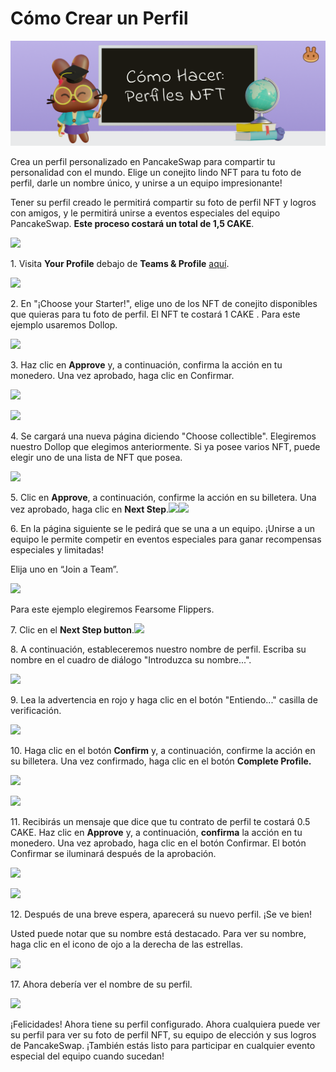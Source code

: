 # Cómo Crear un Perfil

![](<../../.gitbook/assets/docs masthead (29).png>)

Crea un perfil personalizado en PancakeSwap para compartir tu personalidad con el mundo. Elige un conejito lindo NFT para tu foto de perfil, darle un nombre único, y unirse a un equipo impresionante!

Tener su perfil creado le permitirá compartir su foto de perfil NFT y logros con amigos, y le permitirá unirse a eventos especiales del equipo PancakeSwap. **Este proceso costará un total de 1,5 CAKE**.

![](https://lh6.googleusercontent.com/\_lvq\_wpwDw96zKVutm23VddK1SNqYt7TdAu7YYWVkTTfEggvsHNUtTBe4333NlZXCyJyOZnoWObWcWA8CyoC4Db0R-xjaQUSxmHZpuca5Hrqr-xsBbRh5aKHa3x2dVakNRtNqXi5)

1\. Visita **Your Profile** debajo de **Teams & Profile** [aquí](https://pancakeswap.finance/profile).

![](https://lh5.googleusercontent.com/20LdxdDz-6IKT3kihaAuSqvOL0UxeEkYtXujCnET\_-BHONGg5OfDS5A3gWdjFKtvIXdOlVfBVBjG2O8TDzoWydnnkViG\_LPSgkPfSmAMRNJyY0vVH6uIyxQImL0jCervkVYnSGfn)

2\. En "¡Choose your Starter!", elige uno de los NFT de conejito disponibles que quieras para tu foto de perfil. El NFT te costará 1 CAKE . Para este ejemplo usaremos Dollop.&#x20;

![](https://lh6.googleusercontent.com/R6cuZyD78vXtH\_MBFIjscr-xVIVMd6NTdIHfo8I0aS45tKM5BEeDNsMFlfZrmvixo0YaLMGqU2I0CDk1I4E2Ny8DAXk9Y794Z1DyF4ZrSOGLdKku6zRH0CcAneKrm5kMclfFAMDG)

3\. Haz clic en **Approve** y, a continuación, confirma la acción en tu monedero. Una vez aprobado, haga clic en Confirmar.

![](https://lh3.googleusercontent.com/00X4sXeYHa6Fzla\_LPlBVT2Dexv8OJyijPW0ulow7JyDv6o1SOM-Nm98ek1YPd0SopJuN1hJqpLKgMTxk2Dl-yhdmLlwEf52omHm2aO7J0YjDzakmYIpvN8igJV60kphLh7YCdg-)

![](https://lh3.googleusercontent.com/sEPfT8l6A77UseEx4\_bUr6crKnblU-iviY7qmj8QsE8EM7lR61szUdGpHE8BiyqGOP8J9yeZnv7i0Hf09fkDxjLU4qs3HsHjE3y1TTVDsIev9xZm5Gj8oEBYtzABFATHIzqs0lMx)

4\. Se cargará una nueva página diciendo "Choose collectible". Elegiremos nuestro Dollop que elegimos anteriormente. Si ya posee varios NFT, puede elegir uno de una lista de NFT que posea.

![](https://lh3.googleusercontent.com/pkvS6c\_0QRZzrK7JGyGcTsx6tYjh6oYJrxsYnTFoBS3CUyZaxWZ\_isdPZXaFQ1B92l2Mr1xTirE7SrLD02YorQhfBZH3AK\_bZOY\_rQzZVHAiSnOy1\_JpbRfnt2WXuQG2ay1cF4Ds)

5\. Clic en **Approve**, a continuación, confirme la acción en su billetera. Una vez aprobado, haga clic en  **Next Step**.![](https://lh6.googleusercontent.com/\_4f3JLS4j9JgbP2M5f9yB6veshd-ndf7IAid7mWgfmh-\_0iGiBTvskj\_pWXtrsLKMzjVUHUqEPZmx4bzWx9Ryry-MD0-DqnLBQguhdmL7a40TtHTH7sua5k9dPhqGMxWQbsTKe0N)![](https://lh6.googleusercontent.com/b8IuPUi07trQYUmqQVoG5WptpSOx\_nWIrY7cfTh1uJj2EH3QBn88Xfht8fSoomjjulxdGEfCFoEeal6LvSYPzN6sImWND4axFWzH8rC0rnWefbymP\_j6CmeT\_hoYPU3LGKA448CM)

6\. En la página siguiente se le pedirá que se una a un equipo. ¡Unirse a un equipo le permite competir en eventos especiales para ganar recompensas especiales y limitadas!

Elija uno en “Join a Team”.&#x20;

![](https://lh4.googleusercontent.com/tkTPcACn4cd19k0MXptUu2TjSVdhX4jFq\_3q8wEA80G6RCoFhmw-U9nlWE72NRBz5zQU9EAWecvluILzXjqQ6w-deKY4RilDW1qAsx5PZgTodjk38Y\_nmm8LaBaFhqThChtjdvbp)

Para este ejemplo elegiremos Fearsome Flippers.

7\. Clic en el **Next Step button**.![](https://lh6.googleusercontent.com/b8IuPUi07trQYUmqQVoG5WptpSOx\_nWIrY7cfTh1uJj2EH3QBn88Xfht8fSoomjjulxdGEfCFoEeal6LvSYPzN6sImWND4axFWzH8rC0rnWefbymP\_j6CmeT\_hoYPU3LGKA448CM)

8\. A continuación, estableceremos nuestro nombre de perfil. Escriba su nombre en el cuadro de diálogo "Introduzca su nombre...".

![](https://lh5.googleusercontent.com/jYsH-e37sFkHWkbRwC03ubVZyoGV4\_h6dBOZCEhAyj3UfWuE2dUAPQkODgeyv9y339MsCJ-AvP2ioOpsGtXtuW66SaovgxCM-9CJcyawF099GLFCQ-oanz2ByDFDTI2I02Q4GSn8)

9\. Lea la advertencia en rojo y haga clic en el botón "Entiendo..." casilla de verificación.

![](https://lh6.googleusercontent.com/wiqoAQVE7CPY4UCfr0M0d9kCws1oNFZDePoiU8z2PKmQ2cIo6rE0gBqacHQNsN9C-2u2sDxkGZVBD9LCw6RmnZk6ShGx0jQUHuCidS6J33q0yatyf0cXG0e4iQHlUA373kwZDv1K)

10\. Haga clic en el botón **Confirm** y, a continuación, confirme la acción en su billetera. Una vez confirmado, haga clic en el botón **Complete Profile.**&#x20;

![](https://lh3.googleusercontent.com/XIVEO4\_Nc6bnJiMRXJXwJTGCeFRp7td9n4RoHMH\_NdRaMMYXnzNMPlLTyfJRzS4v2OgTsSHScVH1uGWq8WHtnSy4Stb8Q\_CC1OSgRIDRYJ8ClLM-BcfvT4Sy7IF6rxt6Hi1hetG8)

![](https://lh5.googleusercontent.com/tWUaujM\_pgtzsn3xo5T3GDchCnOCbrWiiMoNQIdk3npNIUjKqm\_XKzTpknAC1YxkCCtBBtax1yjRMxHyNShaLLTTwXI8NDx93fZrUDtqz0edyyk-T4OljMzsmjnGuRXo5eRc\_Rph)

11\. Recibirás un mensaje que dice que tu contrato de perfil te costará 0.5 CAKE. Haz clic en **Approve** y, a continuación, **confirma** la acción en tu monedero. Una vez aprobado, haga clic en el botón Confirmar. El botón Confirmar se iluminará después de la aprobación.

![](https://lh5.googleusercontent.com/Qzstx6YRW4sXnox\_e7VBBdYwTYr\_TSW-QHZyHkgsg1XR3Vw3cLsYfpCxa4qNQzU13aNtoQnG0-cFRttpcXMhPj7yFUeiirKodt5iK1XhqO5QQKfQCFu4i0q8wcWRYKFoU06cjN2A)

![](https://lh6.googleusercontent.com/koUxKN2iBpF7vWWV\_vYDSjGJ20-qCRM5B98r6KZoa2y289b2ytULOr2VVWBFh1petNO79f2R0x8FeEo-\_miNFEdYAp2OLoT8wGbKxNSaWlCypKIeZYhcPF6bQ-NVSDgGKCENEW64)

12\. Después de una breve espera, aparecerá su nuevo perfil. ¡Se ve bien!

Usted puede notar que su nombre está destacado. Para ver su nombre, haga clic en el icono de ojo a la derecha de las estrellas.

![](https://lh3.googleusercontent.com/ThyQCproCQmHGPsG755\_hL4ZyXtHnC1H1xYeNEJ7me3pQGRi0sx8lzu-Cko-sS5PzmAEUyT1OpEhASsbkTiS2n8yO5Qvrx\_eov8EX1psdbTSApJeEn5caDZpcXzIOvYDX-S9ZD6z)

17\. Ahora debería ver el nombre de su perfil.

![](https://lh3.googleusercontent.com/jJmpNe\_beAlRvDnAm-oXGoop55b887kqOm6OotU55IpkqgAMrS18jvkkF04hnMkfq3iieuFibxrKnVTSkgZOWOf2XvXEpo9Bi-TBtBfxleJN8Fhrh2cRwR07Xu97wrwpU-9Gh7kY)

¡Felicidades! Ahora tiene su perfil configurado. Ahora cualquiera puede ver su perfil para ver su foto de perfil NFT, su equipo de elección y sus logros de PancakeSwap. ¡También estás listo para participar en cualquier evento especial del equipo cuando sucedan!
